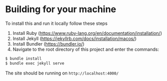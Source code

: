 # Building for your machine

To install this and run it locally follow these steps

1. Install Ruby (https://www.ruby-lang.org/en/documentation/installation/)
2. Install Jekyll (https://jekyllrb.com/docs/installation/macos/)
3. Install Bundler (https://bundler.io/)
4. Navigate to the root directory of this project and enter the commands:

```bash
$ bundle install
$ bundle exec jekyll serve
```

The site should be running on `http://localhost:4000/`
